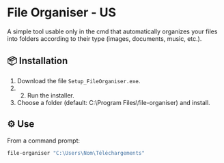 # File Organiser - US

A simple tool usable only in the cmd that automatically organizes your files into folders according to their type (images, documents, music, etc.).

## 📦 Installation

1. Download the file `Setup_FileOrganiser.exe`.
2. 2. Run the installer.
3. Choose a folder (default: C:\Program Files\file-organiser) and install.

## ⚙️ Use

From a command prompt:

```bash
file-organiser "C:\Users\Nom\Téléchargements"
